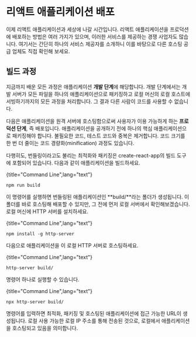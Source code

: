 # 리액트 애플리케이션 배포

이제 리액트 애플리케이션과 세상에 나갈 시간입니다. 리액트 애플리케이션을 프로덕션에 배포하는 방법은 여러 가지가 있으며, 이러한 서비스를 제공하는 경쟁 사업자도 많습니다. 여기서는 간단히 하나의 서비스 제공자를 소개하니 이를 바탕으로 다른 호스팅 공급 업체도 직접 확인해 보세요.

## 빌드 과정

지금까지 배운 모든 과정은 애플리케이션 **개발 단계**에 해당합니다. 개발 단계에서는 개발 서버가 모든 파일을 하나의 애플리케이션으로 패키징하고 로컬 머신의 로컬 호스트에 서빙하기까지의 모든 과정을 처리합니다. 그 결과 다른 사람이 코드를 사용할 수 없습니다.

다음은 애플리케이션을 원격 서버에 호스팅함으로써 사용자가 이용 가능하게 하는 **프로덕션 단계**, 즉 배포입니다. 애플리케이션을 공개하기 전에 하나의 핵심 애플리케이션으로 패키징해야 합니다. 불필요한 코드, 테스트 코드와 중복은 제거합니다. 코드 크기를 한 번 더 줄이는 코드 경량화(minification) 과정도 있습니다.

다행히도, 번들링이라고도 불리는 최적화와 패키징은 create-react-app의 빌드 도구에 포함되어 있습니다. 다음과 같이 애플리케이션을 빌드하세요.

{title="Command Line",lang="text"}
~~~~~~~
npm run build
~~~~~~~

이 명령어를 실행하면 번들링된 애플리케이션인 **build/**라는 폴더가 생성됩니다. 이 폴더를 바로 호스팅해 배포할 수 있지만, 그 전에 먼저 로컬 서버에서 확인해보겠습니다. 로컬 머신에 HTTP 서버를 설치하세요.

{title="Command Line",lang="text"}
~~~~~~~
npm install -g http-server
~~~~~~~

다음으로 애플리케이션을 이 로컬 HTTP 서버로 호스팅하세요.

{title="Command Line",lang="text"}
~~~~~~~
http-server build/
~~~~~~~

명령어 하나로 실행할 수 있습니다.

{title="Command Line",lang="text"}
~~~~~~~
npx http-server build/
~~~~~~~

명령어를 입력하면 최적화, 패키징 및 호스팅된 애플리케이션에 접근 가능한 URL이 생성됩니다. 로컬 사용 가능한 로컬 IP 주소를 통해 전송된 것으로, 로컬에서 애플리케이션을 호스팅되고 있음을 의미합니다.
